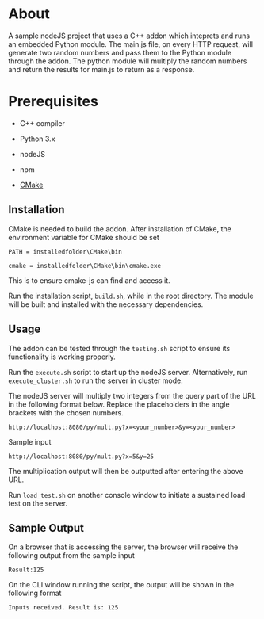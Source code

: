 ﻿# About

A sample nodeJS project that uses a C++ addon which inteprets and runs an embedded Python module. The main.js file, on every HTTP request, will generate two random numbers and pass them to the Python module through the addon. The python module will multiply the random numbers and return the results for main.js to return as a response.


# Prerequisites

- C++ compiler
- Python 3.x
- nodeJS
- npm

- [CMake](https://cmake.org/download/)

## Installation

CMake is needed to build the addon. After installation of CMake, the environment variable for CMake should be set

`PATH = installedfolder\CMake\bin`

`cmake = installedfolder\CMake\bin\cmake.exe`

This is to ensure cmake-js can find and access it.

Run the installation script, `build.sh`, while in the root directory. The module will be built and installed with the necessary dependencies.

## Usage

The addon can be tested through the `testing.sh` script to ensure its functionality is working properly.

Run the `execute.sh` script to start up the nodeJS server. Alternatively, run `execute_cluster.sh` to run the server in cluster mode.

The nodeJS server will multiply two integers from the query part of the URL in the following format below. Replace the placeholders in the angle brackets with the chosen numbers. 

`http://localhost:8080/py/mult.py?x=<your_number>&y=<your_number>`

Sample input

`http://localhost:8080/py/mult.py?x=5&y=25`

The multiplication output will then be outputted after entering the above URL.

Run `load_test.sh` on another console window to initiate a sustained load test on the server.

## Sample Output

On a browser that is accessing the server, the browser will receive the following output from the sample input

`Result:125`

On the CLI window running the script, the output will be shown in the following format

`Inputs received. Result is: 125`
